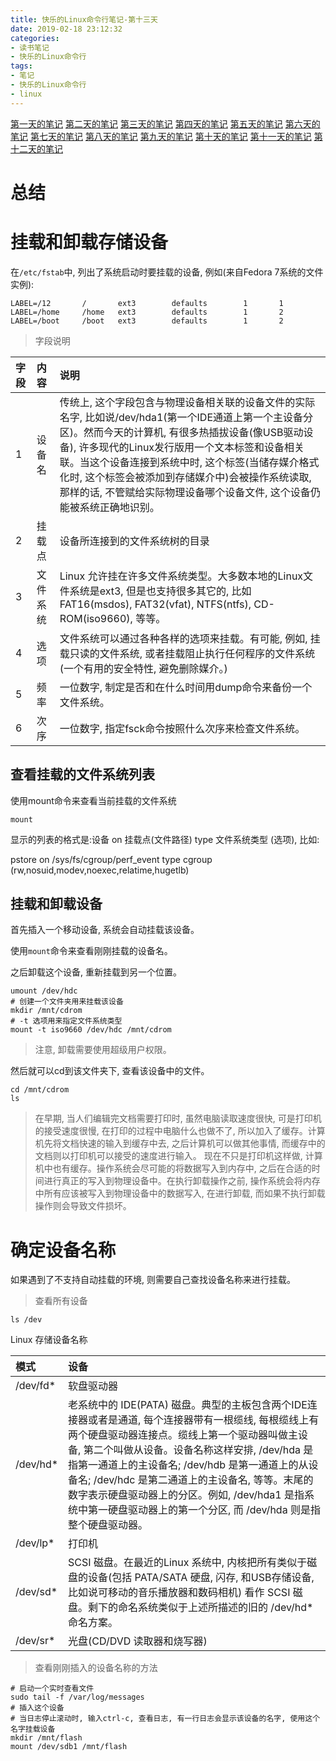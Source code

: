 ```yaml
---
title: 快乐的Linux命令行笔记-第十三天
date: 2019-02-18 23:12:32
categories:
- 读书笔记
- 快乐的Linux命令行
tags:
- 笔记
- 快乐的Linux命令行
- linux
---
```


[第一天的笔记](/linux/The_Linux_Command_Line/The-Linux-Command-Line-read-note-1Day.html)
[第二天的笔记](/linux/The_Linux_Command_Line/The-Linux-Command-Line-read-note-2Day.html)
[第三天的笔记](/linux/The_Linux_Command_Line/The-Linux-Command-Line-read-note-3Day.html)
[第四天的笔记](/linux/The_Linux_Command_Line/The-Linux-Command-Line-read-note-4Day.html)
[第五天的笔记](/linux/The_Linux_Command_Line/The-Linux-Command-Line-read-note-5Day.html)
[第六天的笔记](/linux/The_Linux_Command_Line/The-Linux-Command-Line-read-note-6Day.html)
[第七天的笔记](/linux/The_Linux_Command_Line/The-Linux-Command-Line-read-note-7Day.html)
[第八天的笔记](/linux/The_Linux_Command_Line/The-Linux-Command-Line-read-note-8Day.html)
[第九天的笔记](/linux/The_Linux_Command_Line/The-Linux-Command-Line-read-note-9Day.html)
[第十天的笔记](/linux/The_Linux_Command_Line/The-Linux-Command-Line-read-note-10Day.html)
[第十一天的笔记](/linux/The_Linux_Command_Line/The-Linux-Command-Line-read-note-11Day.html)
[第十二天的笔记](/linux/The_Linux_Command_Line/The-Linux-Command-Line-read-note-12Day.html)
# 总结
<!--more-->
 
# 挂载和卸载存储设备

在`/etc/fstab`中, 列出了系统启动时要挂载的设备, 例如(来自Fedora 7系统的文件实例):

    LABEL=/12       /       ext3        defaults        1       1
    LABEL=/home     /home   ext3        defaults        1       2
    LABEL=/boot     /boot   ext3        defaults        1       2

> 字段说明

| 字段 | 内容 | 说明 |
| :--- | :--- | :--- |
| 1 | 设备名 | 传统上, 这个字段包含与物理设备相关联的设备文件的实际名字, 比如说/dev/hda1(第一个IDE通道上第一个主设备分区)。然而今天的计算机, 有很多热插拔设备(像USB驱动设备), 许多现代的Linux发行版用一个文本标签和设备相关联。当这个设备连接到系统中时, 这个标签(当储存媒介格式化时, 这个标签会被添加到存储媒介中)会被操作系统读取, 那样的话, 不管赋给实际物理设备哪个设备文件, 这个设备仍能被系统正确地识别。 |
| 2 | 挂载点 | 设备所连接到的文件系统树的目录 |
| 3 | 文件系统 | Linux 允许挂在许多文件系统类型。大多数本地的Linux文件系统是ext3, 但是也支持很多其它的, 比如FAT16(msdos), FAT32(vfat), NTFS(ntfs), CD-ROM(iso9660), 等等。 |
| 4 | 选项 | 文件系统可以通过各种各样的选项来挂载。有可能, 例如, 挂载只读的文件系统, 或者挂载阻止执行任何程序的文件系统(一个有用的安全特性, 避免删除媒介。) |
| 5 | 频率 | 一位数字, 制定是否和在什么时间用dump命令来备份一个文件系统。 |
| 6 | 次序 | 一位数字, 指定fsck命令按照什么次序来检查文件系统。 |

## 查看挂载的文件系统列表

使用mount命令来查看当前挂载的文件系统

```shell
mount
```
显示的列表的格式是:设备 on 挂载点(文件路径) type 文件系统类型 (选项), 比如:

pstore on /sys/fs/cgroup/perf_event type cgroup (rw,nosuid,modev,noexec,relatime,hugetlb)

## 挂载和卸载设备

首先插入一个移动设备, 系统会自动挂载该设备。

使用`mount`命令来查看刚刚挂载的设备名。

之后卸载这个设备, 重新挂载到另一个位置。

```shell
umount /dev/hdc
# 创建一个文件夹用来挂载该设备
mkdir /mnt/cdrom
# -t 选项用来指定文件系统类型
mount -t iso9660 /dev/hdc /mnt/cdrom
```
> 注意, 卸载需要使用超级用户权限。

然后就可以cd到该文件夹下, 查看该设备中的文件。

```shell
cd /mnt/cdrom
ls
```
> 在早期, 当人们编辑完文档需要打印时, 虽然电脑读取速度很快, 可是打印机的接受速度很慢, 在打印的过程中电脑什么也做不了, 所以加入了缓存。计算机先将文档快速的输入到缓存中去, 之后计算机可以做其他事情, 而缓存中的文档则以打印机可以接受的速度进行输入。
现在不只是打印机这样做, 计算机中也有缓存。操作系统会尽可能的将数据写入到内存中, 之后在合适的时间进行真正的写入到物理设备中。在执行卸载操作之前, 操作系统会将内存中所有应该被写入到物理设备中的数据写入, 在进行卸载, 而如果不执行卸载操作则会导致文件损坏。

# 确定设备名称

如果遇到了不支持自动挂载的环境, 则需要自己查找设备名称来进行挂载。

> 查看所有设备

```shell
ls /dev
```

Linux 存储设备名称

| 模式 | 设备 |
| :--- | :--- |
| /dev/fd* | 软盘驱动器 |
| /dev/hd* | 老系统中的 IDE(PATA) 磁盘。典型的主板包含两个IDE连接器或者是通道, 每个连接器带有一根缆线, 每根缆线上有两个硬盘驱动器连接点。缆线上第一个驱动器叫做主设备, 第二个叫做从设备。设备名称这样安排, /dev/hda 是指第一通道上的主设备名; /dev/hdb 是第一通道上的从设备名; /dev/hdc 是第二通道上的主设备名, 等等。末尾的数字表示硬盘驱动器上的分区。例如, /dev/hda1 是指系统中第一硬盘驱动器上的第一个分区, 而 /dev/hda 则是指整个硬盘驱动器。 |
| /dev/lp* | 打印机 |
| /dev/sd* | SCSI 磁盘。在最近的Linux 系统中, 内核把所有类似于磁盘的设备(包括 PATA/SATA 硬盘, 闪存, 和USB存储设备, 比如说可移动的音乐播放器和数码相机) 看作 SCSI 磁盘。剩下的命名系统类似于上述所描述的旧的 /dev/hd* 命名方案。 |
| /dev/sr* | 光盘(CD/DVD 读取器和烧写器) |

> 查看刚刚插入的设备名称的方法

```shell
# 启动一个实时查看文件
sudo tail -f /var/log/messages
# 插入这个设备
# 当日志停止滚动时, 输入ctrl-c, 查看日志, 有一行日志会显示该设备的名字, 使用这个名字挂载设备
mkdir /mnt/flash
mount /dev/sdb1 /mnt/flash
```

